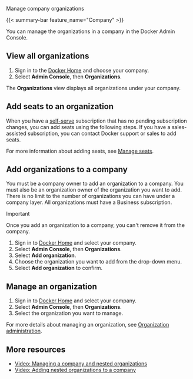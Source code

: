 Manage company organizations


{{< summary-bar feature_name="Company" >}}

You can manage the organizations in a company in the Docker Admin Console.

## View all organizations

1. Sign in to the [Docker Home](https://app.docker.com) and choose
your company.
1. Select **Admin Console**, then **Organizations**.

The **Organizations** view displays all organizations under your company.

## Add seats to an organization

When you have a [self-serve](../../subscription/details.md#self-serve) subscription that has no pending subscription changes, you can add seats using the following steps. If you have a sales-assisted subscription, you can contact Docker support or sales to add seats.

For more information about adding seats, see [Manage seats](/manuals/subscription/manage-seats.md#add-seats).

## Add organizations to a company

You must be a company owner to add an organization to a company. You must also be an organization owner of the organization you want to add. There is no limit to the number of organizations you can have under a company layer. All organizations must have a Business subscription.

> [!IMPORTANT]
>
> Once you add an organization to a company, you can't remove it from the company.

1. Sign in to [Docker Home](https://app.docker.com) and select your company.
1. Select **Admin Console**, then **Organizations**.
1. Select **Add organization**.
1. Choose the organization you want to add from the drop-down menu.
1. Select **Add organization** to confirm.

## Manage an organization

1. Sign in to [Docker Home](https://app.docker.com) and select your company.
1. Select **Admin Console**, then **Organizations**.
1. Select the organization you want to manage.

For more details about managing an organization, see [Organization administration](../organization/_index.md).

## More resources

- [Video: Managing a company and nested organizations](https://youtu.be/XZ5_i6qiKho?feature=shared&t=229)
- [Video: Adding nested organizations to a company](https://youtu.be/XZ5_i6qiKho?feature=shared&t=454)
